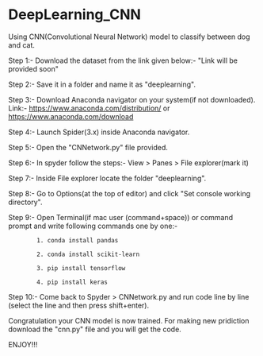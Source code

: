 # DeepLearning_CNN

Using CNN(Convolutional Neural Network) model to classify between dog and cat. 


Step 1:- Download the dataset from the link given below:-
            "Link will be provided soon"

Step 2:- Save it in a folder and name it as "deeplearning".

Step 3:- Download Anaconda navigator on your system(if not downloaded). 
            Link:- https://www.anaconda.com/distribution/ or https://www.anaconda.com/download

Step 4:- Launch Spider(3.x) inside Anaconda navigator.

Step 5:- Open the "CNNetwork.py" file provided.

Step 6:- In spyder follow the steps:- View > Panes > File explorer(mark it)

Step 7:- Inside File explorer locate the folder "deeplearning".

Step 8:- Go to Options(at the top of editor) and click "Set console working directory".

Step 9:- Open Terminal(if mac user (command+space)) or command prompt and write following commands one by one:-

            1. conda install pandas
            
            2. conda install scikit-learn
            
            3. pip install tensorflow
            
            4. pip install keras

Step 10:- Come back to Spyder > CNNetwork.py and run code line by line (select the line and then press shift+enter).

Congratulation your CNN model is now trained. For making new pridiction download the "cnn.py" file and you will get the code.

ENJOY!!!
